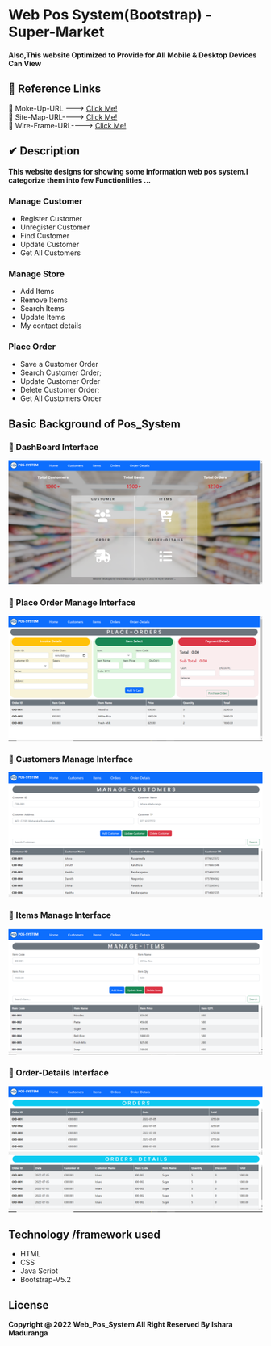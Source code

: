 # Web Pos System(Bootstrap) - Super-Market
#### Also,This website Optimized to Provide for All Mobile & Desktop Devices Can View

## :link: Reference Links

🌱 Moke-Up-URL ---> [Click Me!](https://www.figma.com/file/kJ5dbaCDIMbBH6S3eyZJwM/POS_System(Bootstrap)?node-id=0%3A1)<br>
🌱 Site-Map-URL----> [Click Me!](https://www.gloomaps.com/3XQDYVDqdC)<br>
🌱 Wire-Frame-URL----> [Click Me!](https://wireframe.cc/9oCnTI)<br>

## ✔ Description
#### This website designs for showing some information web pos system.I categorize them into few Functionlities ...
### Manage Customer
* Register Customer
* Unregister Customer
* Find Customer
* Update Customer
* Get All Customers

### Manage Store
* Add Items
* Remove Items
* Search Items
* Update Items
* My contact details

### Place Order
* Save a Customer Order
* Search Customer Order;
* Update Customer Order
* Delete Customer Order;
* Get All Customers Order

## Basic Background of Pos_System

### 🌱 DashBoard Interface
<img src="ReadMe/dashboard.png">

### 🌱 Place Order Manage Interface
<img src="ReadMe/ord.png">

### 🌱 Customers Manage Interface
<img src="ReadMe/cus.png">

### 🌱 Items Manage Interface
<img src="ReadMe/itm.png">

### 🌱 Order-Details Interface
<img src="ReadMe/od_detail.png">


## Technology /framework used
* HTML
* CSS
* Java Script
* Bootstrap-V5.2

## License
**Copyright @ 2022 Web_Pos_System All Right Reserved By Ishara Maduranga**

